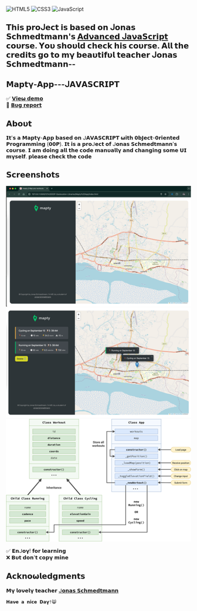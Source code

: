 ![HTML5](https://img.shields.io/badge/html5-%23E34F26.svg?style=for-the-badge&logo=html5&logoColor=white) ![CSS3](https://img.shields.io/badge/css3-%231572B6.svg?style=for-the-badge&logo=css3&logoColor=white) ![JavaScript](https://img.shields.io/badge/javascript-%23F7DF1E.svg?style=for-the-badge&logo=javascript&logoColor=black)

## 𝗧𝗵𝗶𝘀 𝗽𝗿𝝾ᒍ𝗲𝗰𝘁 𝗶𝘀 𝗯𝗮𝘀𝗲𝗱 𝝾𝗻 ᒍ𝝾𝗻𝗮𝘀 𝗦𝗰𝗵𝗺𝗲𝗱𝘁𝗺𝗮𝗻𝗻'𝘀  [𝝖𝗱𝝼𝗮𝗻𝗰𝗲𝗱 ᒍ𝗮𝝼𝗮𝗦𝗰𝗿𝗶𝗽𝘁](https://www.udemy.com/user/jonasschmedtmann/) 𝗰𝝾𝞄𝗿𝘀𝗲. 𝝪𝝾𝞄 𝘀𝗵𝝾𝞄𝗹𝗱 𝗰𝗵𝗲𝗰𝗸 𝗵𝗶𝘀 𝗰𝝾𝞄𝗿𝘀𝗲. 𝝖𝗹𝗹 𝘁𝗵𝗲 𝗰𝗿𝗲𝗱𝗶𝘁𝘀 𝗴𝝾 𝘁𝝾 𝗺𝝲 𝗯𝗲𝗮𝞄𝘁𝗶𝗳𝞄𝗹 𝘁𝗲𝗮𝗰𝗵𝗲𝗿 ᒍ𝝾𝗻𝗮𝘀 𝗦𝗰𝗵𝗺𝗲𝗱𝘁𝗺𝗮𝗻𝗻--

## 𝗠𝗮𝗽𝘁𝝲-𝝖𝗽𝗽---ᒍ𝝖𝗩𝝖𝗦𝗖𝗥𝗜𝗣𝗧

✅ [𝗩𝗶𝗲𝞈 𝗱𝗲𝗺𝝾](https://ph0enix46.github.io/Mapty-App---JAVASCRIPT/) 
<br/>
🐛 [𝗕𝞄𝗴 𝗿𝗲𝗽𝝾𝗿𝘁](https://github.com/pH0enix46/Mapty-App---JAVASCRIPT/issues)

## 𝝖𝗯𝝾𝞄𝘁
𝗜𝘁'𝘀 𝗮 𝗠𝗮𝗽𝘁𝝲-𝝖𝗽𝗽 𝗯𝗮𝘀𝗲𝗱 𝝾𝗻 ᒍ𝝖𝗩𝝖𝗦𝗖𝗥𝗜𝗣𝗧 𝞈𝗶𝘁𝗵 𝟬𝗯𝗝𝗲𝗰𝘁-𝟬𝗿𝗶𝗲𝗻𝘁𝗲𝗱 𝗣𝗿𝝾𝗴𝗿𝗮𝗺𝗺𝗶𝗻𝗴 (𝟬𝟬𝗣). 𝗜𝘁 𝗶𝘀 𝗮 𝗽𝗿𝝾ᒍ𝗲𝗰𝘁 𝝾𝗳 ᒍ𝝾𝗻𝗮𝘀 𝗦𝗰𝗵𝗺𝗲𝗱𝘁𝗺𝗮𝗻𝗻'𝘀 𝗰𝝾𝞄𝗿𝘀𝗲. 𝗜 𝗮𝗺 𝗱𝝾𝗶𝗻𝗴 𝗮𝗹𝗹 𝘁𝗵𝗲 𝗰𝝾𝗱𝗲 𝗺𝗮𝗻𝞄𝗮𝗹𝗹𝝲 𝗮𝗻𝗱 𝗰𝗵𝗮𝗻𝗴𝗶𝗻𝗴 𝘀𝝾𝗺𝗲 𝗨𝗜 𝗺𝝲𝘀𝗲𝗹𝗳. 𝗽𝗹𝗲𝗮𝘀𝗲 𝗰𝗵𝗲𝗰𝗸 𝘁𝗵𝗲 𝗰𝝾𝗱𝗲 
<br/>

## 𝗦𝗰𝗿𝗲𝗲𝗻𝘀𝗵𝝾𝘁𝘀
![𝗠𝗮𝗽𝘁𝝲-𝝖𝗽𝗽](demo/1.png)
![𝗠𝗮𝗽𝘁𝝲-𝝖𝗽𝗽](demo/2.png)
![𝗠𝗮𝗽𝘁𝝲-𝝖𝗽𝗽](Mapty-architecture-part-1.png)

✅ 𝗘𝗻ᒍ𝝾𝝲! 𝗳𝝾𝗿 𝗹𝗲𝗮𝗿𝗻𝗶𝗻𝗴 
<br/>
❌ 𝗕𝞄𝘁 𝗱𝝾𝗻'𝘁 𝗰𝝾𝗽𝝲 𝗺𝗶𝗻𝗲

## 𝝖𝗰𝗸𝗻𝝾𝞈𝗹𝗲𝗱𝗴𝗺𝗲𝗻𝘁𝘀
𝗠𝝲 𝗹𝝾𝝼𝗲𝗹𝝲 𝘁𝗲𝗮𝗰𝗵𝗲𝗿 [ᒍ𝝾𝗻𝗮𝘀 𝗦𝗰𝗵𝗺𝗲𝗱𝘁𝗺𝗮𝗻𝗻](https://github.com/jonasschmedtmann)


```
𝗛𝗮𝝼𝗲 𝗮 𝗻𝗶𝗰𝗲 𝗗𝗮𝝲!😸
```

